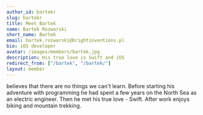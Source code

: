 ```yaml
---
author_id: bartekr
slug: bartekr
title: Meet Bartek
name: Bartek Rozwarski
short_name: Bartek
email: bartek.rozwarski@brightinventions.pl
bio: iOS developer
avatar: /images/members/bartek.jpg
description: His true love is Swift and iOS
redirect_from: ["/bartek", "/bartek/"]
layout: member
---
```


believes that there are no things we can't learn. Before starting his adventure with programming he had spent a few years on the North Sea as an electric engineer. Then he met his true love - Swift. After work enjoys biking and mountain trekking.
